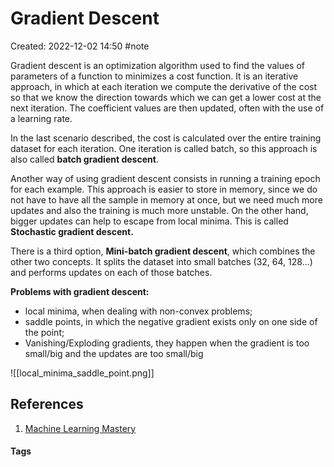 # Gradient Descent
Created: 2022-12-02 14:50
#note

Gradient descent is an optimization algorithm used to find the values of parameters of a function to minimizes a cost function.
It is an iterative approach, in which at each iteration we compute the derivative of the cost so that we know the direction towards which we can get a lower cost at the next iteration. The coefficient values are then updated, often with the use of a learning rate.

In the last scenario described, the cost is calculated over the entire training dataset for each iteration. One iteration is called batch, so this approach is also called **batch gradient descent**.

Another way of using gradient descent consists in running a training epoch for each example. This approach is easier to store in memory, since we do not have to have all the sample in memory at once, but we need much more updates and also the training is much more unstable. On the other hand, bigger updates can help to escape from local minima. This is called **Stochastic gradient descent.**

There is a third option, **Mini-batch gradient descent**, which combines the other two concepts. It splits the dataset into small batches (32, 64, 128...) and performs updates on each of those batches.

**Problems with gradient descent:**
- local minima, when dealing with non-convex problems;
- saddle points, in which the negative gradient exists only on one side of the point;
- Vanishing/Exploding gradients, they happen when the gradient is too small/big and the updates are too small/big

![[local_minima_saddle_point.png]]

## References
1. [Machine Learning Mastery](https://machinelearningmastery.com/gradient-descent-for-machine-learning/)

#### Tags